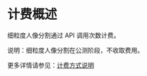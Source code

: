 # 计费概述

细粒度人像分割通过 API 调用次数计费。

说明：细粒度人像分割在公测阶段，不收取费用。

更多详情请参见：[计费方式说明](https://docs.jdcloud.com/cn/billing/pay-as-you-go)







     
    
